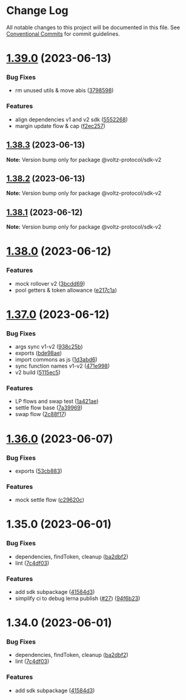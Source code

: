 # Change Log

All notable changes to this project will be documented in this file.
See [Conventional Commits](https://conventionalcommits.org) for commit guidelines.

# [1.39.0](https://github.com/Voltz-Protocol/v2-off-chain-monorepo/compare/@voltz-protocol/sdk-v2@1.38.3...@voltz-protocol/sdk-v2@1.39.0) (2023-06-13)

### Bug Fixes

- rm unused utils & move abis ([3798598](https://github.com/Voltz-Protocol/v2-off-chain-monorepo/commit/3798598ef60a23ebc9ca20d3b2f0157f7add4d33))

### Features

- align dependencies v1 and v2 sdk ([5552268](https://github.com/Voltz-Protocol/v2-off-chain-monorepo/commit/55522684462543ad67a84f3047973a8190e4d309))
- margin update flow & cap ([f2ec257](https://github.com/Voltz-Protocol/v2-off-chain-monorepo/commit/f2ec257da2918f29328911389780e7a589f5c70f))

## [1.38.3](https://github.com/Voltz-Protocol/v2-off-chain-monorepo/compare/@voltz-protocol/sdk-v2@1.38.2...@voltz-protocol/sdk-v2@1.38.3) (2023-06-13)

**Note:** Version bump only for package @voltz-protocol/sdk-v2

## [1.38.2](https://github.com/Voltz-Protocol/v2-off-chain-monorepo/compare/@voltz-protocol/sdk-v2@1.38.1...@voltz-protocol/sdk-v2@1.38.2) (2023-06-13)

**Note:** Version bump only for package @voltz-protocol/sdk-v2

## [1.38.1](https://github.com/Voltz-Protocol/v2-off-chain-monorepo/compare/@voltz-protocol/sdk-v2@1.38.0...@voltz-protocol/sdk-v2@1.38.1) (2023-06-12)

**Note:** Version bump only for package @voltz-protocol/sdk-v2

# [1.38.0](https://github.com/Voltz-Protocol/v2-off-chain-monorepo/compare/@voltz-protocol/sdk-v2@1.37.0...@voltz-protocol/sdk-v2@1.38.0) (2023-06-12)

### Features

- mock rollover v2 ([3bcdd69](https://github.com/Voltz-Protocol/v2-off-chain-monorepo/commit/3bcdd69e7e717239c2d18ccfc73a77cf852b1e39))
- pool getters & token allowance ([e217c1a](https://github.com/Voltz-Protocol/v2-off-chain-monorepo/commit/e217c1ada955a60c43956a55c675b65df53a8b3b))

# [1.37.0](https://github.com/Voltz-Protocol/v2-off-chain-monorepo/compare/@voltz-protocol/sdk-v2@1.36.0...@voltz-protocol/sdk-v2@1.37.0) (2023-06-12)

### Bug Fixes

- args sync v1-v2 ([938c25b](https://github.com/Voltz-Protocol/v2-off-chain-monorepo/commit/938c25bd2a693bee1d425892c5f754f694bd37ab))
- exports ([bde98ae](https://github.com/Voltz-Protocol/v2-off-chain-monorepo/commit/bde98ae3824d7decca0cd923b8652079129c3c0a))
- import commons as js ([1d3abd6](https://github.com/Voltz-Protocol/v2-off-chain-monorepo/commit/1d3abd671dafc3cf7cf12e2793f6f4f08dbd4733))
- sync function names v1-v2 ([471e998](https://github.com/Voltz-Protocol/v2-off-chain-monorepo/commit/471e998ceb8012556e18954ea5410e4807ce43cc))
- v2 build ([5115ec5](https://github.com/Voltz-Protocol/v2-off-chain-monorepo/commit/5115ec5b2ccd3b7f852bbd7cda0ac01ee2a6d092))

### Features

- LP flows and swap test ([1a421ae](https://github.com/Voltz-Protocol/v2-off-chain-monorepo/commit/1a421ae74308cd30e816df299e24233265c5db29))
- settle flow base ([7a39969](https://github.com/Voltz-Protocol/v2-off-chain-monorepo/commit/7a39969a104e4a13f9337b6a773d4f7944cfb53f))
- swap flow ([2c88f17](https://github.com/Voltz-Protocol/v2-off-chain-monorepo/commit/2c88f179c30f8d9c4a85d5a1afedd1e835596862))

# [1.36.0](https://github.com/Voltz-Protocol/v2-off-chain-monorepo/compare/@voltz-protocol/sdk-v2@1.35.0...@voltz-protocol/sdk-v2@1.36.0) (2023-06-07)

### Bug Fixes

- exports ([53cb883](https://github.com/Voltz-Protocol/v2-off-chain-monorepo/commit/53cb8839a097fd60753f6cfd8c82679ea176c2a6))

### Features

- mock settle flow ([c29620c](https://github.com/Voltz-Protocol/v2-off-chain-monorepo/commit/c29620c55eb2570ef5581cc2da8cb4f166f857a8))

# 1.35.0 (2023-06-01)

### Bug Fixes

- dependencies, findToken, cleanup ([ba2dbf2](https://github.com/Voltz-Protocol/v2-off-chain-monorepo/commit/ba2dbf29f64cb81f1d015f737f65cb3e02269676))
- lint ([7c4df03](https://github.com/Voltz-Protocol/v2-off-chain-monorepo/commit/7c4df03677b05cbef85cc62ad6171c4e2cb831ec))

### Features

- add sdk subpackage ([41584d3](https://github.com/Voltz-Protocol/v2-off-chain-monorepo/commit/41584d3519d07a76e730274abc14e30894e49274))
- simplify ci to debug lerna publish ([#27](https://github.com/Voltz-Protocol/v2-off-chain-monorepo/issues/27)) ([94f6b23](https://github.com/Voltz-Protocol/v2-off-chain-monorepo/commit/94f6b236af943dab034353f23883ee881b864cac))

# 1.34.0 (2023-06-01)

### Bug Fixes

- dependencies, findToken, cleanup ([ba2dbf2](https://github.com/Voltz-Protocol/v2-off-chain-monorepo/commit/ba2dbf29f64cb81f1d015f737f65cb3e02269676))
- lint ([7c4df03](https://github.com/Voltz-Protocol/v2-off-chain-monorepo/commit/7c4df03677b05cbef85cc62ad6171c4e2cb831ec))

### Features

- add sdk subpackage ([41584d3](https://github.com/Voltz-Protocol/v2-off-chain-monorepo/commit/41584d3519d07a76e730274abc14e30894e49274))
